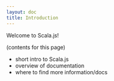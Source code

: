 ```yaml
---
layout: doc
title: Introduction
---
```


Welcome to Scala.js!

(contents for this page)

- short intro to Scala.js
- overview of documentation
- where to find more information/docs
